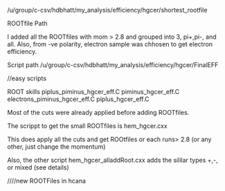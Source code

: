 /u/group/c-csv/hdbhatt/my_analysis/efficiency/hgcer/shortest_rootfile

ROOTfile Path

I added all the ROOTfiles with mom > 2.8 and grouped into 3, pi+,pi-, and all.
Also, from -ve polarity, electron sample was chhosen to get electron efficiency.

Script path
/u/group/c-csv/hdbhatt/my_analysis/efficiency/hgcer/FinalEFF


//easy scripts

ROOT skills
 piplus_piminus_hgcer_eff.C
 piminus_hgcer_eff.C
 electrons_piminus_hgcer_eff.C
 piplus_hgcer_eff.C

Most of the cuts were already applied before adding ROOTfiles.

The scrippt to get the small ROOTfiles is hem_hgcer.cxx

This does apply all the cuts and get ROOtfiles or each runs> 2.8 (or any other, just change the momentum)

Also, the other script hem_hgcer_alladdRoot.cxx adds the sililar types +,-, or mixed (see details)

////new ROOTFiles in hcana
